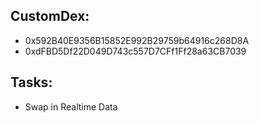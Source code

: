 ## CustomDex:

- 0x592B40E9356B15852E992B29759b64916c268D8A
- 0xdFBD5Df22D049D743c557D7CFf1Ff28a63CB7039

## Tasks:

- Swap in Realtime Data

